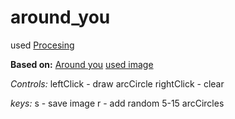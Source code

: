 around_you
==========

used [Procesing](http://www.processing.org/)

**Based on:** 
[Around you](https://www.flickr.com/photos/sergioalbiac/7127965111/)
[used image](http://society6.com/product/sasha-c7u_print#1=45)

*Controls:* 
leftClick   - draw arcCircle
rightClick  - clear

*keys:* 
s - save image
r - add random 5-15 arcCircles
